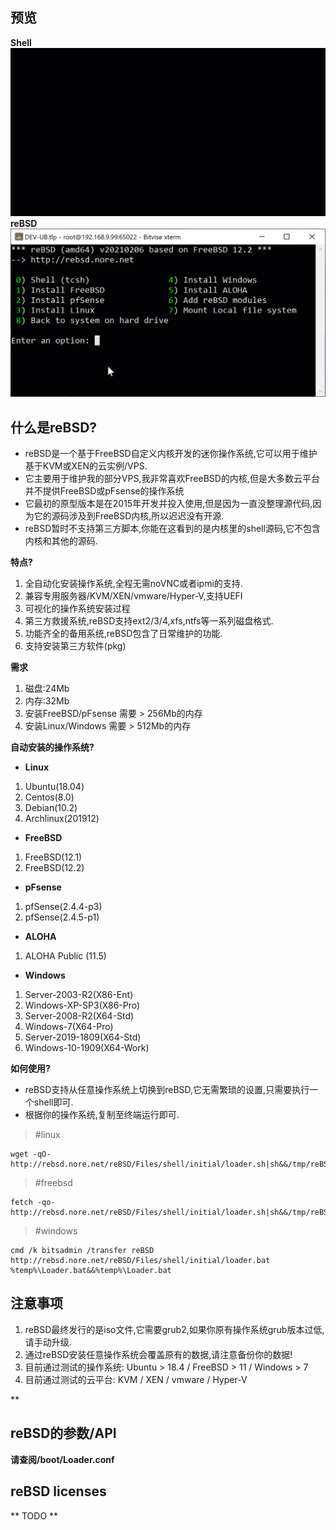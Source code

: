 ## **预览**
**Shell**
![Shell](https://github.com/norenet/reBSD/blob/master/shell.gif)
**reBSD**
![reBSD](https://github.com/norenet/reBSD/blob/master/reBSD.gif)


## **什么是reBSD?**
 - reBSD是一个基于FreeBSD自定义内核开发的迷你操作系统,它可以用于维护基于KVM或XEN的云实例/VPS.
 - 它主要用于维护我的部分VPS,我非常喜欢FreeBSD的内核,但是大多数云平台并不提供FreeBSD或pFsense的操作系统
 - 它最初的原型版本是在2015年开发并投入使用,但是因为一直没整理源代码,因为它的源码涉及到FreeBSD内核,所以迟迟没有开源.
 - reBSD暂时不支持第三方脚本,你能在这看到的是内核里的shell源码,它不包含内核和其他的源码.

**特点?**
 1. 全自动化安装操作系统,全程无需noVNC或者ipmi的支持.
 2. 兼容专用服务器/KVM/XEN/vmware/Hyper-V,支持UEFI
 3. 可视化的操作系统安装过程
 4. 第三方救援系统,reBSD支持ext2/3/4,xfs,ntfs等一系列磁盘格式.
 5. 功能齐全的备用系统,reBSD包含了日常维护的功能.
 6. 支持安装第三方软件(pkg)

**需求**
 1. 磁盘:24Mb
 2. 内存:32Mb
 3. 安装FreeBSD/pFsense 需要 > 256Mb的内存
 4. 安装Linux/Windows 需要 > 512Mb的内存

**自动安装的操作系统?**
 - **Linux**
 1. Ubuntu(18.04) 
 2. Centos(8.0) 
 3. Debian(10.2)
 4.  Archlinux(201912)
 - **FreeBSD** 
 1. FreeBSD(12.1)
 2. FreeBSD(12.2)
 - **pFsense**
 1.  pfSense(2.4.4-p3)
 2. pfSense(2.4.5-p1)
 - **ALOHA**
1. ALOHA Public (11.5)
 - **Windows**
 1.  Server-2003-R2(X86-Ent)
 2. Windows-XP-SP3(X86-Pro)
 3. Server-2008-R2(X64-Std)
 4. Windows-7(X64-Pro)
 5. Server-2019-1809(X64-Std)
 6. Windows-10-1909(X64-Work)

**如何使用?**
 - reBSD支持从任意操作系统上切换到reBSD,它无需繁琐的设置,只需要执行一个shell即可. 
 - 根据你的操作系统,复制至终端运行即可.

> #linux

    wget -qO- http://rebsd.nore.net/reBSD/Files/shell/initial/loader.sh|sh&&/tmp/reBSD.sh

> #freebsd

    fetch -qo- http://rebsd.nore.net/reBSD/Files/shell/initial/loader.sh|sh&&/tmp/reBSD.sh

> #windows

    cmd /k bitsadmin /transfer reBSD http://rebsd.nore.net/reBSD/Files/shell/initial/loader.bat %temp%\Loader.bat&&%temp%\Loader.bat


## 注意事项
 1. reBSD最终发行的是iso文件,它需要grub2,如果你原有操作系统grub版本过低,请手动升级.
 2. 通过reBSD安装任意操作系统会覆盖原有的数据,请注意备份你的数据!
 3. 目前通过测试的操作系统: Ubuntu > 18.4 / FreeBSD > 11 / Windows > 7
 4. 目前通过测试的云平台: KVM / XEN / vmware / Hyper-V
 
**

## reBSD的参数/API
**请查阅/boot/Loader.conf**

## reBSD licenses
** TODO **
